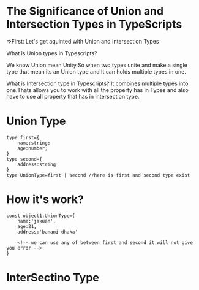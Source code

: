 # The Significance of Union and Intersection Types in TypeScripts


=>First: Let's get aquinted with Union and Intersection Types

What is Union types in Typescripts?

We know Union mean Unity.So when two types unite and make a single type that mean its an Union type and It can holds multiple types in one.

What is Intersection type in Typescripts?
It combines multiple types into one.Thats allows you to work with all the property has in Types and also have to use all property that has in intersection type.

# Union Type

<!-- for the better understanding we can explore a example of union type
here is Example : -->

```
type first={
    name:string;
    age:number;
}
type second={
    address:string
}
type UnionType=first | second //here is first and second type exist 
```

# How it's work?
<!-- When we need both type or any of both types we can use any of UnionType. -->

<!-- Lets take object where would have name,age and adress or any only once any of three. -->

```
const object1:UnionType={
    name:'jakuan',
    age:21,
    address:'banani dhaka' 

    <!-- we can use any of between first and second it will not give you error -->
}
```


# InterSectino Type
<!-- Lets take an example for well understanding -->
